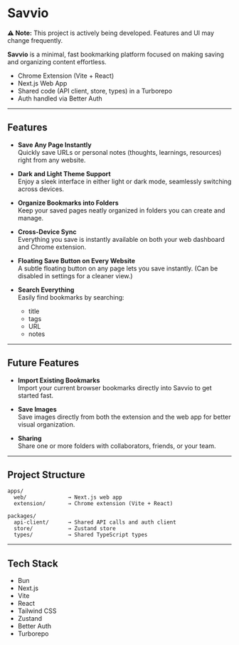 # Savvio

**⚠️ Note:** This project is actively being developed. Features and UI may change frequently.

**Savvio** is a minimal, fast bookmarking platform focused on making saving and organizing content effortless.

- Chrome Extension (Vite + React)
- Next.js Web App
- Shared code (API client, store, types) in a Turborepo
- Auth handled via Better Auth

---

## Features

- **Save Any Page Instantly**  
  Quickly save URLs or personal notes (thoughts, learnings, resources) right from any website.

- **Dark and Light Theme Support**  
  Enjoy a sleek interface in either light or dark mode, seamlessly switching across devices.

- **Organize Bookmarks into Folders**  
  Keep your saved pages neatly organized in folders you can create and manage.

- **Cross-Device Sync**  
  Everything you save is instantly available on both your web dashboard and Chrome extension.

- **Floating Save Button on Every Website**  
  A subtle floating button on any page lets you save instantly. (Can be disabled in settings for a cleaner view.)

- **Search Everything**  
  Easily find bookmarks by searching:
  - title
  - tags
  - URL
  - notes

---

## Future Features

- **Import Existing Bookmarks**  
  Import your current browser bookmarks directly into Savvio to get started fast.

- **Save Images**  
  Save images directly from both the extension and the web app for better visual organization.

- **Sharing**  
  Share one or more folders with collaborators, friends, or your team.

---

## Project Structure

```
apps/
  web/             → Next.js web app
  extension/       → Chrome extension (Vite + React)

packages/
  api-client/      → Shared API calls and auth client
  store/           → Zustand store
  types/           → Shared TypeScript types
```

---

## Tech Stack

- Bun
- Next.js
- Vite
- React
- Tailwind CSS
- Zustand
- Better Auth
- Turborepo
